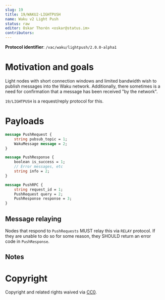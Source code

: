 ```yaml
---
slug: 19
title: 19/WAKU2-LIGHTPUSH
name: Waku v2 Light Push
status: raw
editor: Oskar Thorén <oskar@status.im>
contributors:
---
```


**Protocol identifier**: `/vac/waku/lightpush/2.0.0-alpha1`

# Motivation and goals

Light nodes with short connection windows and limited bandwidth wish to publish messages into the Waku network. Additionally, there sometimes is a need for confirmation that a message has been received "by the network".

`19/LIGHTPUSH` is a request/reply protocol for this.

# Payloads

```protobuf
message PushRequest {
    string pubsub_topic = 1;
    WakuMessage message = 2;
}

message PushResponse {
    boolean is_success = 1;
    // Error messages, etc
    string info = 2;
}

message PushRPC {
    string request_id = 1;
    PushRequest query = 2;
    PushResponse response = 3;
}
```

## Message relaying

Nodes that respond to `PushRequests` MUST relay this via `RELAY` protocol. If they are unable to do so for some reason, they SHOULD return an error code in `PushResponse`.

## Notes

<!--
TODO: Check current message confirmation setup
-->

# Copyright

Copyright and related rights waived via [CC0](https://creativecommons.org/publicdomain/zero/1.0/).

